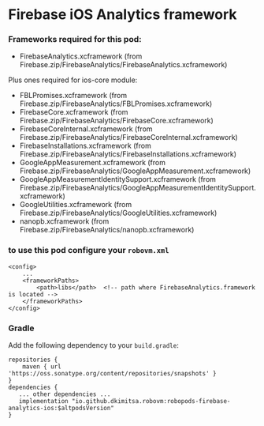 # Firebase iOS Analytics framework

### Frameworks required for this pod: 
* FirebaseAnalytics.xcframework (from Firebase.zip/FirebaseAnalytics/FirebaseAnalytics.xcframework)

Plus ones required for ios-core module:
* FBLPromises.xcframework (from Firebase.zip/FirebaseAnalytics/FBLPromises.xcframework)
* FirebaseCore.xcframework (from Firebase.zip/FirebaseAnalytics/FirebaseCore.xcframework)
* FirebaseCoreInternal.xcframework (from Firebase.zip/FirebaseAnalytics/FirebaseCoreInternal.xcframework)
* FirebaseInstallations.xcframework (from Firebase.zip/FirebaseAnalytics/FirebaseInstallations.xcframework)
* GoogleAppMeasurement.xcframework (from Firebase.zip/FirebaseAnalytics/GoogleAppMeasurement.xcframework)
* GoogleAppMeasurementIdentitySupport.xcframework (from Firebase.zip/FirebaseAnalytics/GoogleAppMeasurementIdentitySupport.xcframework)
* GoogleUtilities.xcframework (from Firebase.zip/FirebaseAnalytics/GoogleUtilities.xcframework)
* nanopb.xcframework (from Firebase.zip/FirebaseAnalytics/nanopb.xcframework)

### to use this pod configure your `robovm.xml`

```
<config>
    ...
    <frameworkPaths>
        <path>libs</path>  <!-- path where FirebaseAnalytics.framework is located -->
    </frameworkPaths>
</config>
```

### Gradle

Add the following dependency to your `build.gradle`:

```
repositories {
    maven { url 'https://oss.sonatype.org/content/repositories/snapshots' }
}
dependencies {
   ... other dependencies ...
   implementation "io.github.dkimitsa.robovm:robopods-firebase-analytics-ios:$altpodsVersion"
}
```
